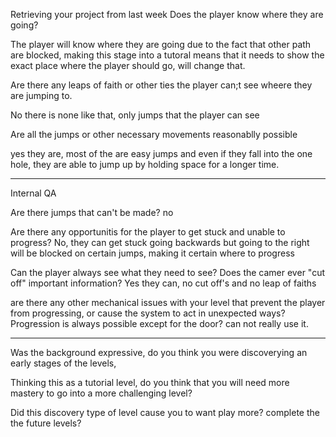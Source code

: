 Retrieving your project from last week
Does the player know where they are going?

The player will know where they are going due to the fact that other path are blocked, making this stage into a tutoral means that it needs to show the exact place where the player should go, will change that.

Are there any leaps of faith or other ties the player can;t see wheere they are jumping to.

No there is none like that, only jumps that the player can see

Are all the jumps or other necessary movements reasonablly possible 

yes they are, most of the are easy jumps and even if they fall into the one hole, they are able to jump up by holding space for a longer time.


-----------------------------------------------------------
Internal QA

Are there jumps that can't be made?
no

Are there any opportunitis for the player to get stuck and unable to progress?
No, they can get stuck going backwards but going to the right will be blocked on certain jumps, making it certain where to progress


Can the player always see what they need to see? Does the camer ever "cut off" important information?
Yes they can, no cut off's and no leap of faiths

are there any other mechanical issues with your level that prevent the player from progressing, or cause the system to act in unexpected ways?
Progression is always possible except for the door? can not really use it.

---------------------------------------------------
Was the background expressive, do you think you were discoverying an early stages of the levels,

Thinking this as a tutorial level, do you think that you will need more mastery to go into a more challenging level?

Did this discovery type of level cause you to want play more? complete the the future levels?



